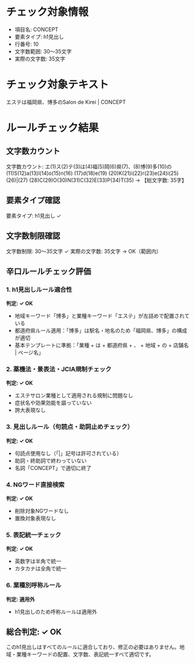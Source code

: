# チェック対象情報

- 項目名: CONCEPT
- 要素タイプ: h1見出し
- 行番号: 10
- 文字数範囲: 30～35文字
- 実際の文字数: 35文字

# チェック対象テキスト

エステは福岡県、博多のSalon de Kirei | CONCEPT

# ルールチェック結果

## 文字数カウント
文字数カウント: エ(1)ス(2)テ(3)は(4)福(5)岡(6)県(7)、(8)博(9)多(10)の(11)S(12)a(13)l(14)o(15)n(16) (17)d(18)e(19) (20)K(21)i(22)r(23)e(24)i(25) (26)|(27) (28)C(29)O(30)N(31)C(32)E(33)P(34)T(35) → 【総文字数: 35字】

## 要素タイプ確認
要素タイプ: h1見出し ✓

## 文字数制限確認
文字数制限: 30～35文字 ✓
実際の文字数: 35文字 → OK（範囲内）

## 辛口ルールチェック評価

### 1. h1見出しルール適合性
**判定: ✓ OK**
- 地域キーワード「博多」と業種キーワード「エステ」が左詰めで配置されている
- 都道府県ルール適用：「博多」は駅名・地名のため「福岡県、博多」の構成が適切
- 基本テンプレートに準拠：「業種 + は + 都道府県 + 、 + 地域 + の + 店舗名 | ページ名」

### 2. 薬機法・景表法・JCIA規制チェック
**判定: ✓ OK**
- エステサロン業種として適用される規制に問題なし
- 症状名や効果効能を謳っていない
- 誇大表現なし

### 3. 見出しルール（句読点・助詞止めチェック）
**判定: ✓ OK**
- 句読点使用なし（「|」記号は許可されている）
- 助詞・終助詞で終わっていない
- 名詞「CONCEPT」で適切に終了

### 4. NGワード直接検索
**判定: ✓ OK**
- 削除対象NGワードなし
- 置換対象表現なし

### 5. 表記統一チェック
**判定: ✓ OK**
- 英数字は半角で統一
- カタカナは全角で統一

### 6. 業種別呼称ルール
**判定: 適用外**
- h1見出しのため呼称ルールは適用外

## 総合判定: ✓ OK

このh1見出しはすべてのルールに適合しており、修正の必要はありません。地域・業種キーワードの配置、文字数、表記統一すべて適切です。